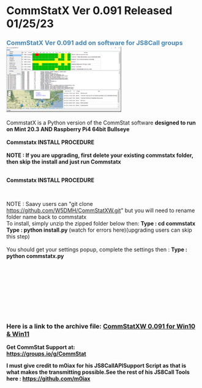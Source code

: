 # CommStatX Ver 0.091 Released 01/25/23
<h3 style="color: #4485b8;">CommStatX Ver 0.091 add on software for JS8Call groups&nbsp;&nbsp;<img src="https://github.com/W5DMH/CommStatX/blob/main/CommStatXBeta.png?raw=true" alt="CommStatX 0.091" width="300" height="170" /></h3>

CommstatX is a Python version of the CommStat software <b>designed to run on Mint 20.3 AND Raspberry Pi4 64bit Bullseye</b><br>
<br>
 <b>Commstatx INSTALL PROCEDURE</B>
<br><br>
<b>NOTE : If you are upgrading, first delete your existing commstatx folder, then skip the install and just run Commstatx<br></b>
<br>

<b>Commstatx INSTALL PROCEDURE</B>

<br>

NOTE : Saavy users can "git clone https://github.com/W5DMH/CommStatXW.git" but you will need to rename folder name back to commstatx
<br>
 To install, simply unzip the zipped folder below then: 
 <b>Type : cd commstatx 
  Type : python install.py </b> (watch for errors here)(upgrading users can skip this step) <br><br>
 You should get your settings popup, complete the settings then :
 <b>Type : python commstatx.py


<br><br><br>
=======
 
<h3>Here is a link to the archive file:&nbsp;<a href="https://github.com/W5DMH/CommStatXW/raw/main/commstatx.zip" target="_blank" rel="noopener">CommStatXW 0.091 for Win10 & Win11 </a></h3>


Get CommStat Support at: <br>
https://groups.io/g/CommStat

I must give credit to m0iax for his JS8CallAPISupport Script as that is what makes the transmitting possible.See the rest of his JS8Call Tools here : https://github.com/m0iax
<br>

